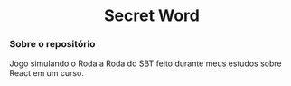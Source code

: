 <div align="center">
  <h1>Secret Word</h1>
</div>
<div>
  <h3>Sobre o repositório</h3>
  <p>Jogo simulando o Roda a Roda do SBT feito durante meus estudos sobre React em um curso.</p>
</div>

